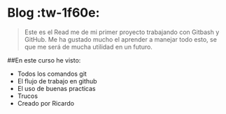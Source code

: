 # Blog :tw-1f60e:

> Este es el Read me de mi primer proyecto trabajando con Gitbash y GitHub. Me ha gustado mucho el aprender a manejar todo esto, se que me será de mucha utilidad en un futuro.

##En este curso he visto:
* Todos los comandos git
* El flujo de trabajo en github
* El uso de buenas practicas
* Trucos
* Creado por Ricardo
